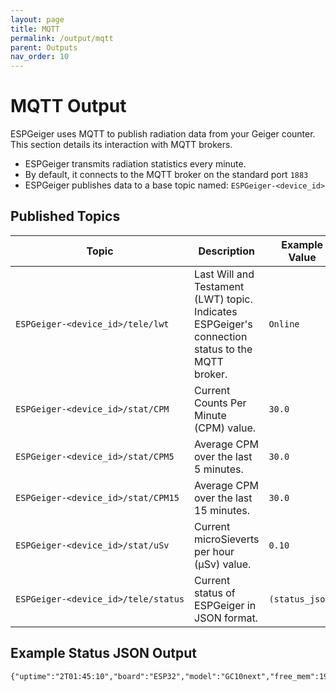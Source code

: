```yaml
---
layout: page
title: MQTT
permalink: /output/mqtt
parent: Outputs
nav_order: 10
---
```


# MQTT Output

ESPGeiger uses MQTT to publish radiation data from your Geiger counter. This section details its interaction with MQTT brokers.

- ESPGeiger transmits radiation statistics every minute.
- By default, it connects to the MQTT broker on the standard port `1883`
- ESPGeiger publishes data to a base topic named: `ESPGeiger‑<device_id>`

## Published Topics

| Topic | Description |  Example Value | Publish Interval |
|---|---|---|---|
`ESPGeiger‑<device_id>⁠/⁠tele⁠/⁠lwt` | Last Will and Testament (LWT) topic. Indicates ESPGeiger's connection status to the MQTT broker. | `Online` | -
`ESPGeiger‑<device_id>⁠/⁠stat⁠/⁠CPM` | Current Counts Per Minute (CPM) value. | `30.0` | 60
`ESPGeiger‑<device_id>⁠/⁠stat⁠/⁠CPM5` | Average CPM over the last 5 minutes. | `30.0` | 60
`ESPGeiger‑<device_id>⁠/⁠stat⁠/⁠CPM15` | Average CPM over the last 15 minutes. | `30.0` | 60
`ESPGeiger‑<device_id>⁠/⁠stat⁠/⁠uSv` | Current microSieverts per hour (μSv) value. | `0.10` | 60
`ESPGeiger‑<device_id>⁠/⁠tele⁠/⁠status` | Current status of ESPGeiger in JSON format. | `(status_json)` | 60

## Example Status JSON Output

```
{"uptime":"2T01:45:10","board":"ESP32","model":"GC10next","free_mem":191552,"ssid":"Wifi","ip":"192.168.1.123","rssi":-24}
````